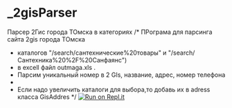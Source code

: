 # _2gisParser
Парсер 2Гис города ТОмска в категориях 
/* ПРограма для парсинга сайта 2gis города ТОмска
 * каталогов "/search/сантехнические%20товары"  и "/search/Сантехника%20%2F%20Санфаянс")
 * в excell файл outmaga.xls  .
 * Парсим  уникальный номер в 2 GIs, название, адрес, номер телефона
 *
 * Если надо увеличить каталоги для выбора,то добавь их в adress класса GisAddres
 */
[![Run on Repl.it](https://repl.it/badge/github/BJCreslin/_2gisParser)](https://repl.it/github/BJCreslin/_2gisParser)